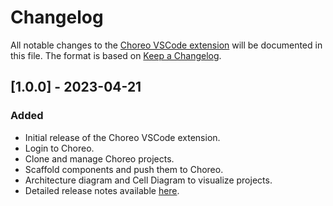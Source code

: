 # Changelog

All notable changes to the [Choreo VSCode extension](https://marketplace.visualstudio.com/items?itemName=WSO2.choreo) will be documented in this file.
The format is based on [Keep a Changelog](https://keepachangelog.com/en/1.0.0/).

<!-- ## [2.0.0] - 2024-06-27

### Added
- Work directly with existing local repository clones.
- Trigger component builds.
- View build logs.
- Deploy built components.
- View runtime logs.
- Test publicly exposed service type components.

### Changed
- Redesigned user interface for a better user experience.
- Enable direct component creation instead of scaffolding. -->

## [1.0.0] - 2023-04-21

### Added
- Initial release of the Choreo VSCode extension.
- Login to Choreo.
- Clone and manage Choreo projects.
- Scaffold components and push them to Choreo.
- Architecture diagram and Cell Diagram to visualize projects.
- Detailed release notes available [here](https://github.com/wso2/choreo-vscode/blob/main/docs/choreo-extension/release-notes/version-1.0.0.md).
